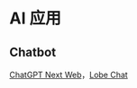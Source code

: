 # AI 应用
## Chatbot
[ChatGPT Next Web](./chatbot/chatgpt-next-web.md)，[Lobe Chat](./chatbot/lobe-chat.md)
